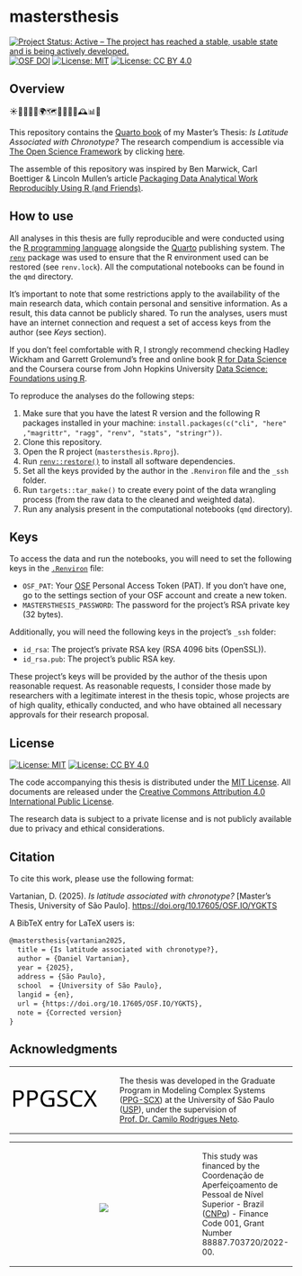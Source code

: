 # mastersthesis

<!-- quarto render --profile gfm -->

<!-- badges: start -->
[![Project Status: Active – The project has reached a stable, usable
state and is being actively
developed.](https://www.repostatus.org/badges/latest/active.svg)](https://www.repostatus.org/#active)
[![OSF
DOI](https://img.shields.io/badge/DOI-10.17605/OSF.IO/YGKTS-1284C5.svg)](https://doi.org/10.17605/OSF.IO/YGKTS)
[![License:
MIT](https://img.shields.io/badge/license-MIT-green.png)](https://choosealicense.com/licenses/mit/)
[![License: CC BY
4.0](https://img.shields.io/badge/License-CC_BY_4.0-lightgrey.svg)](https://creativecommons.org/licenses/by/4.0/)
<!-- badges: end -->

## Overview

☀️🌙⏰🛌💤🌍🗺️🧭📅🧬🧠🕰️📊📓

This repository contains the [Quarto
book](https://quarto.org/docs/books/) of my Master’s Thesis: *Is
Latitude Associated with Chronotype?* The research compendium is
accessible via [The Open Science Framework](https://osf.io/) by clicking
[here](https://doi.org/10.17605/OSF.IO/YGKTS).

The assemble of this repository was inspired by Ben Marwick, Carl
Boettiger & Lincoln Mullen’s article [Packaging Data Analytical Work
Reproducibly Using R (and
Friends)](https://doi.org/10.1080/00031305.2017.1375986).

## How to use

All analyses in this thesis are fully reproducible and were conducted
using the [R programming language](https://www.r-project.org/) alongside
the [Quarto](https://quarto.org/) publishing system. The
[`renv`](https://rstudio.github.io/renv/) package was used to ensure
that the R environment used can be restored (see `renv.lock`). All the
computational notebooks can be found in the `qmd` directory.

It’s important to note that some restrictions apply to the availability
of the main research data, which contain personal and sensitive
information. As a result, this data cannot be publicly shared. To run
the analyses, users must have an internet connection and request a set
of access keys from the author (see *Keys* section).

If you don’t feel comfortable with R, I strongly recommend checking
Hadley Wickham and Garrett Grolemund’s free and online book [R for Data
Science](https://r4ds.hadley.nz/) and the Coursera course from John
Hopkins University [Data Science: Foundations using
R](https://www.coursera.org/specializations/data-science-foundations-r).

To reproduce the analyses do the following steps:

1.  Make sure that you have the latest R version and the following R
    packages installed in your machine:
    `install.packages(c("cli", "here" ,"magrittr", "ragg", "renv", "stats", "stringr"))`.
2.  Clone this repository.
3.  Open the R project (`mastersthesis.Rproj`).
4.  Run
    [`renv::restore()`](https://rstudio.github.io/renv//reference/restore.html)
    to install all software dependencies.
5.  Set all the keys provided by the author in the `.Renviron` file and
    the `_ssh` folder.
6.  Run `targets::tar_make()` to create every point of the data
    wrangling process (from the raw data to the cleaned and weighted
    data).
7.  Run any analysis present in the computational notebooks (`qmd`
    directory).

## Keys

To access the data and run the notebooks, you will need to set the
following keys in the
[`.Renviron`](https://bookdown.org/csgillespie/efficientR/set-up.html#:~:text=2.4.6%20The%20.Renviron%20file)
file:

- `OSF_PAT`: Your [OSF](https://osf.io/) Personal Access Token (PAT). If
  you don’t have one, go to the settings section of your OSF account and
  create a new token.
- `MASTERSTHESIS_PASSWORD`: The password for the project’s RSA private
  key (32 bytes).

Additionally, you will need the following keys in the project’s `_ssh`
folder:

- `id_rsa`: The project’s private RSA key (RSA 4096 bits (OpenSSL)).
- `id_rsa.pub`: The project’s public RSA key.

These project’s keys will be provided by the author of the thesis upon
reasonable request. As reasonable requests, I consider those made by
researchers with a legitimate interest in the thesis topic, whose
projects are of high quality, ethically conducted, and who have obtained
all necessary approvals for their research proposal.

## License

[![License:
MIT](https://img.shields.io/badge/license-MIT-green.png)](https://opensource.org/license/mit/)
[![License: CC BY
4.0](https://img.shields.io/badge/License-CC_BY_4.0-lightgrey.svg)](https://creativecommons.org/licenses/by/4.0/)

The code accompanying this thesis is distributed under the [MIT
License](https://opensource.org/license/mit/). All documents are
released under the [Creative Commons Attribution 4.0 International
Public License](https://creativecommons.org/licenses/by/4.0/).

The research data is subject to a private license and is not publicly
available due to privacy and ethical considerations.

## Citation

To cite this work, please use the following format:

Vartanian, D. (2025). *Is latitude associated with chronotype?*
\[Master’s Thesis, University of São Paulo\].
<https://doi.org/10.17605/OSF.IO/YGKTS>

A BibTeX entry for LaTeX users is:

    @mastersthesis{vartanian2025,
      title = {Is latitude associated with chronotype?},
      author = {Daniel Vartanian},
      year = {2025},
      address = {São Paulo},
      school  = {University of São Paulo},
      langid = {en},
      url = {https://doi.org/10.17605/OSF.IO/YGKTS},
      note = {Corrected version}
    }

## Acknowledgments

<table>

<tr>

<td width="30%">

<br>
<p align="center">

<a href="https://www.prpg.usp.br/pt-br/faca-pos-na-usp/programas-de-pos-graduacao/621-modelagem-de-sistemas-complexos"><img src="images/ppgscx-logo.svg" width="150em"/></a>
</p>

<br>
</td>

<td width="50%">

The thesis was developed in the Graduate Program in Modeling Complex
Systems
(<a href="https://www.prpg.usp.br/pt-br/faca-pos-na-usp/programas-de-pos-graduacao/621-modelagem-de-sistemas-complexos">PPG-SCX</a>)
at the University of São Paulo (<a href="https://www5.usp.br/">USP</a>),
under the supervision of
<a href="https://orcid.org/0000-0001-6783-6695">Prof. Dr. Camilo
Rodrigues Neto</a>.
</td>

</tr>

</table>

<table>

<tr>

<td width="70%"">
      <br>
      <p align="center">
        <br> <a href="https://www.gov.br/capes/"><img src="images/capes-original.svg" width="120em"/></a> 
      </p>
      <br>
    </td>

<td width="70%">

This study was financed by the Coordenação de Aperfeiçoamento de Pessoal
de Nível Superior - Brazil
(<a href="https://www.gov.br/capes/">CNPq</a>) - Finance Code 001, Grant
Number 88887.703720/2022-00.
</td>

</tr>

</table>
